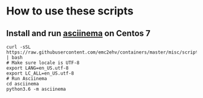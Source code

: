 # How to use these scripts

## Install and run [asciinema](https://asciinema.org/) on Centos 7

```
curl -sSL https://raw.githubusercontent.com/emc2ehv/containers/master/misc/scripts/asciinemacentos7.sh | bash
# Make sure locale is UTF-8
export LANG=en_US.utf-8
export LC_ALL=en_US.utf-8
# Run Asciinema
cd asciinema
python3.6 -m asciinema
```
